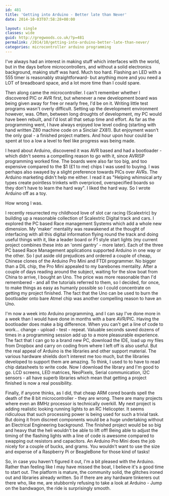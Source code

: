 ```yaml
---
id: 481
title: 'Getting into Arduino - Better late than Never'
date: 2014-10-03T07:58:28+00:00

layout: single
classes: wide
guid: http://gregwoods.co.uk/?p=481
permalink: /2014/10/getting-into-arduino-better-late-than-never/
categories: microcontroller arduino programming
---
```

I've always had an interest in making stuff which interfaces with the world, but in the days before microcontrollers, and without a solid electronics background, making stuff was hard. Much too hard. Flashing an LED with a 555 timer is reasonably straightforward- but anything more and you need a LOT of breadboard space, and a lot more time than I could spare.

Then along came the microcontroller. I can't remember whether I discovered PIC or AVR first, but whenever a new development board was being given away for free or nearly free, I'd be on it. Writing little test programs wasn't overly difficult. Setting up the development environment however, was. Often, between long droughts of development, my PC would have been rebuilt, and I'd lost all that setup time and effort. As far as the programming went, I have always enjoyed low level coding (starting with hand written Z80 machine code on a Sinclair ZX81). But enjoyment wasn't the only goal - a finished project matters. And hour upon hour could be spent at too a low a level to feel like progress was being made.

I heard about Arduino, discovered it was AVR based and had a bootloader - which didn't seems a compelling reason to go with it, since AVRISP programming worked fine. The boards were also far too big, and too expensive compared to the $1 (£1 to me) chips I was used to buying. I was perhaps also swayed by a slight preference towards PICs over AVRs. The Arduino marketing didn't help me either. I read it as "Helping whimsical arty types create pointless trinkets with overpriced, overspecified boards so they don't have to learn the hard way". I liked the hard way. So I wrote Arduino off as a toy.

How wrong I was.

I recently resurrected my childhood love of slot car racing (Scalextric) by building up a reasonable collection of Scalextric Digital track and cars. I explored the PC based Race management Systems which add a whole new dimension. My 'maker' mentality was reawakened at the thought of interfacing with all this digital information flying round the track and doing useful things with it, like a leader board or F1 style start lights (my current project combines these into an 'onmi gantry' - more later). Each of the three PC based Race Management applications supported Arduino in one way or the other. So I put aside old prejudices and ordered a couple of cheap, Chinese clones of the Arduino Pro Mini and FTDI programmer. No bigger than a DIL chip, the Pro Mini appealed to my barebones mentality. After a couple of days reading around the subject, waiting for the slow boat from China to arrive, I bought an Uno. The price was more reasonable than I'd remembered - and all the tutorials referred to them, so I decided, for once, to make things as easy as humanly possible so I could concentrate on getting my project finished. The fact that the Uno can be used to burn the bootloader onto bare Atmel chip was another compelling reason to have an Uno.

I'm now a week into Arduino programming, and I can say I've done more in a week than I would have done in months with a bare AVR/PIC. Having the bootloader does make a big difference. When you can't get a line of code to work... change - upload - test - repeat. Valuable seconds saved dozens of times in a programming session add up to a more pleasurable experience. The fact that I can go to a brand new PC, download the IDE, load up my files from Dropbox and carry on coding from where I left off is also useful. But the real appeal of Arduino is the libraries and other support material. The various hardware shields don't interest me too much, but the libraries developed to support them are amazing. To think, I used to to have to read chip datasheets to write code. Now I download the library and I'm good to go. LCD screens, LED matrices, NeoPixels, Serial communication, I2C sensors - all have superb libraries which mean that getting a project finished is now a real possibility.

Finally, if anyone thinks, as I did, that cheap ARM cored boards spell the death of the 8 bit microcontroller - they are wrong. There are many projects where even an 8MHz processor is technically overkill. My next project is adding realistic looking running lights to an RC Helicopter. It seems ridiculous that such processing power is being used for such a trivial task. But doing it from discreet components would be a huge undertaking without an Electrical Engineering background. The finished project would be so big and heavy that the heli wouldn't be able to lift off! Being able to adjust the timing of the flashing lights with a line of code is awesome compared to swapping out resistors and capacitors. An Arduino Pro Mini does the job nicely for a couple of bucks, and grams. You wouldn't want to use the size and expense of a Raspberry Pi or BeagleBone for those kind of tasks!

So, in case you haven't figured it out, I'm a bit pleased with the Arduino. Rather than feeling like I may have missed the boat, I believe it's a good time to start out. The platform is mature, the community solid, the glitches ironed out and libraries already written. So if there are any hardware tinkerers out there who, like me, are stubbornly refusing to take a look at Arduino - Jump on the bandwagon, the ride is surprisingly smooth.